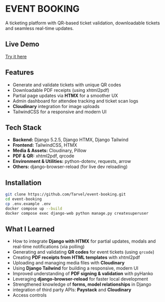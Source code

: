 # EVENT BOOKING


A ticketing platform with QR-based ticket validation, downloadable tickets and seamless real-time updates.  


##  Live Demo
[Try it here](https://event-booking-h693.onrender.com)


## Features
- Generate and validate tickets with unique QR codes
- Downloadable PDF receipts (using xhtml2pdf)
- Partial page updates via **HTMX** for a smoother UX
- Admin dashboard for attendee tracking and ticket scan logs
- **Cloudinary** integration for image uploads
- TailwindCSS for a responsive and modern UI


## Tech Stack
- **Backend:** Django 5.2.5, Django HTMX, Django Tailwind
- **Frontend:** TailwindCSS, HTMX
- **Media & Assets:** Cloudinary, Pillow
- **PDF & QR:**  xhtml2pdf, qrcode
- **Environment & Utilities:** python-dotenv, requests, arrow
- **Others:** django-browser-reload (for live dev reloading)


## Installation
```bash
git clone https://github.com/Tarvel/event-booking.git
cd event-booking
cp .env.example .env
docker compose up --build
docker compose exec django-web python manage.py createsuperuser

```
## What I Learned

- How to integrate **Django with HTMX** for partial updates, modals and real-time notifications (via polling)
- Generating and validating **QR codes** for event tickets (using `qrcode`)
- Creating **PDF receipts from HTML templates** with xhtml2pdf
- Uploading and managing media files with **Cloudinary**
- Using **Django Tailwind** for building a responsive, modern UI
- Improved understanding of **PDF signing & validation** with pyHanko
- Leveraging **django-browser-reload** for faster local development
- Strengthened knowledge of **forms, model relationships** in Django
- integration of third party APIs: **Paystack** and **Cloudinary**
- Access controls
